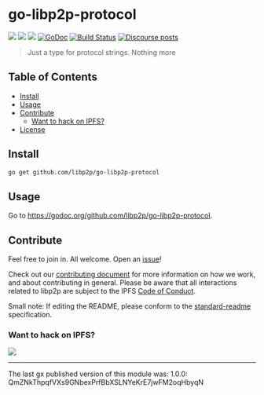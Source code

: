 # go-libp2p-protocol

[![](https://img.shields.io/badge/made%20by-Protocol%20Labs-blue.svg?style=flat-square)](https://protocol.ai)
[![](https://img.shields.io/badge/project-libp2p-yellow.svg?style=flat-square)](https://libp2p.io)
[![](https://img.shields.io/badge/freenode-%23libp2p-yellow.svg?style=flat-square)](http://webchat.freenode.net/?channels=%23libp2p)
[![GoDoc](https://godoc.org/github.com/libp2p/go-libp2p-protocol?status.svg)](https://godoc.org/github.com/libp2p/go-libp2p-protocol)
[![Build Status](https://travis-ci.org/libp2p/go-libp2p-protocol.svg?branch=master)](https://travis-ci.org/libp2p/go-libp2p-protocol)
[![Discourse posts](https://img.shields.io/discourse/https/discuss.libp2p.io/posts.svg)](https://discuss.libp2p.io)

> Just a type for protocol strings. Nothing more

## Table of Contents

- [Install](#install)
- [Usage](#usage)
- [Contribute](#contribute)
  - [Want to hack on IPFS?](#want-to-hack-on-ipfs)
- [License](#license)

## Install

```sh
go get github.com/libp2p/go-libp2p-protocol
```

## Usage

Go to https://godoc.org/github.com/libp2p/go-libp2p-protocol.

## Contribute

Feel free to join in. All welcome. Open an [issue](https://github.com/libp2p/go-libp2p-protocol/issues)!

Check out our [contributing document](https://github.com/libp2p/community/blob/master/CONTRIBUTE.md) for more information on how we work, and about contributing in general. Please be aware that all interactions related to libp2p are subject to the IPFS [Code of Conduct](https://github.com/ipfs/community/blob/master/code-of-conduct.md).

Small note: If editing the README, please conform to the [standard-readme](https://github.com/RichardLitt/standard-readme) specification.

### Want to hack on IPFS?

[![](https://cdn.rawgit.com/jbenet/contribute-ipfs-gif/master/img/contribute.gif)](https://github.com/ipfs/community/blob/master/contributing.md)


---

The last gx published version of this module was: 1.0.0: QmZNkThpqfVXs9GNbexPrfBbXSLNYeKrE7jwFM2oqHbyqN
